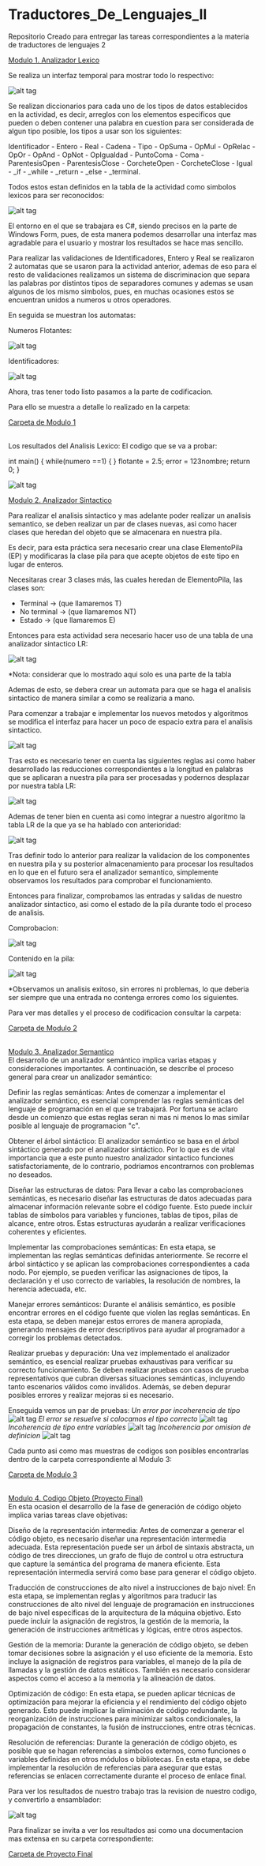 # Traductores_De_Lenguajes_II
Repositorio Creado para entregar las tareas correspondientes a la materia de traductores de lenguajes 2

<a href="https://github.com/Albertio/Traductores_De_Lenguajes_II/tree/main/Modulo1">Modulo 1. Analizador Lexico</a><br>

Se realiza un interfaz temporal para mostrar todo lo respectivo:

![alt tag](https://github.com/Albertio/Traductores_De_Lenguajes_II/blob/main/ProyectoFinal/Imagenes/4.png)

Se realizan diccionarios para cada uno de los tipos de datos establecidos en la actividad, es decir, arreglos con los elementos especificos que pueden o deben contener una palabra en cuestion para ser considerada de algun tipo posible, los tipos a usar son los siguientes:

Identificador - Entero - Real - Cadena - Tipo - OpSuma - OpMul - OpRelac - OpOr - OpAnd - OpNot - OpIgualdad - PuntoComa - Coma - ParentesisOpen - ParentesisClose - CorcheteOpen - CorcheteClose - Igual - _if - _while - _return - _else - _terminal.

Todos estos estan definidos en la tabla de la actividad como simbolos lexicos para ser reconocidos:

![alt tag](https://github.com/Albertio/Traductores_De_Lenguajes_II/blob/main/ProyectoFinal/Imagenes/1.png)

El entorno en el que se trabajara es C#, siendo precisos en la parte de Windows Form, pues, de esta manera podemos desarrollar una interfaz mas agradable para el usuario y mostrar los resultados se hace mas sencillo.

Para realizar las validaciones de Identificadores, Entero y Real se realizaron 2 automatas que se usaron para la actividad anterior, ademas de eso para el resto de validaciones realizamos un sistema de discriminacion que separa las palabras por distintos tipos de separadores comunes y ademas se usan algunos de los mismo simbolos, pues, en muchas ocasiones estos se encuentran unidos a numeros u otros operadores.

En seguida se muestran los automatas:

Numeros Flotantes:

![alt tag](https://github.com/Albertio/Traductores_De_Lenguajes_II/blob/main/ProyectoFinal/Imagenes/2.png)

Identificadores:

![alt tag](https://github.com/Albertio/Traductores_De_Lenguajes_II/blob/main/ProyectoFinal/Imagenes/3.png)

Ahora, tras tener todo listo pasamos a la parte de codificacion.

Para ello se muestra a detalle lo realizado en la carpeta:

<a href="https://github.com/Albertio/Traductores_De_Lenguajes_II/tree/main/Modulo1">Carpeta de Modulo 1</a><br><br>

Los resultados del Analisis Lexico:
El codigo que se va a probar:

int main()
{
	while(numero ==1)
	{
	}
	flotante = 2.5;
	error = 123nombre;
	return 0;
}

![alt tag](https://github.com/Albertio/Traductores_De_Lenguajes_II/blob/main/ProyectoFinal/Imagenes/5.png)


<a href="https://github.com/Albertio/Traductores_De_Lenguajes_II/tree/main/Modulo2">Modulo 2. Analizador Sintactico</a><br>

Para realizar el analisis sintactico y mas adelante poder realizar un analisis semantico, se deben realizar un par de clases nuevas, asi como hacer clases que heredan del objeto que se almacenara en nuestra pila.

Es decir, para esta práctica sera necesario crear una clase ElementoPila (EP) y modificaras la clase pila para que acepte objetos de este tipo en lugar de enteros.

Necesitaras crear 3 clases más, las cuales heredan de ElementoPila, las clases son:
- Terminal -> (que llamaremos T)
- No terminal -> (que llamaremos NT)
- Estado -> (que llamaremos E)

Entonces para esta actividad sera necesario hacer uso de una tabla de una analizador sintactico LR:

![alt tag](https://github.com/Albertio/Traductores_De_Lenguajes_II/blob/main/ProyectoFinal/Imagenes/6.png)

*Nota: considerar que lo mostrado aqui solo es una parte de la tabla

Ademas de esto, se debera crear un automata para que se haga el analisis sintactico de manera similar a como se realizaria a mano.

Para comenzar a trabajar e implementar los nuevos metodos y algoritmos se modifica el interfaz para hacer un poco de espacio extra para el analisis sintactico.

![alt tag](https://github.com/Albertio/Traductores_De_Lenguajes_II/blob/main/ProyectoFinal/Imagenes/7.png)

Tras esto es necesario tener en cuenta las siguientes reglas asi como haber desarrollado las reducciones correspondientes a la longitud en palabras que se aplicaran a nuestra pila para ser procesadas y podernos desplazar por nuestra tabla LR:

![alt tag](https://github.com/Albertio/Traductores_De_Lenguajes_II/blob/main/ProyectoFinal/Imagenes/10.png)

Ademas de tener bien en cuenta asi como integrar a nuestro algoritmo la tabla LR de la que ya se ha hablado con anterioridad:

![alt tag](https://github.com/Albertio/Traductores_De_Lenguajes_II/blob/main/ProyectoFinal/Imagenes/11.png)

Tras definir todo lo anterior para realizar la validacion de los componentes en nuestra pila y su posterior almacenamiento para procesar los resultados en lo que en el futuro sera el analizador semantico, simplemente observamos los resultados para comprobar el funcionamiento.

Entonces para finalizar, comprobamos las entradas y salidas de nuestro analizador sintactico, asi como el estado de la pila durante todo el proceso de analisis.

Comprobacion:

![alt tag](https://github.com/Albertio/Traductores_De_Lenguajes_II/blob/main/ProyectoFinal/Imagenes/8.png)

Contenido en la pila:

![alt tag](https://github.com/Albertio/Traductores_De_Lenguajes_II/blob/main/ProyectoFinal/Imagenes/9.png)

*Observamos un analisis exitoso, sin errores ni problemas, lo que deberia ser siempre que una entrada no contenga errores como los siguientes.

Para ver mas detalles y el proceso de codificacion consultar la carpeta:

<a href="https://github.com/Albertio/Traductores_De_Lenguajes_II/tree/main/Modulo2">Carpeta de Modulo 2</a><br><br>

<a href="https://github.com/Albertio/Traductores_De_Lenguajes_II/tree/main/Modulo3">Modulo 3. Analizador Semantico</a><br>
El desarrollo de un analizador semántico implica varias etapas y consideraciones importantes. A continuación, se describe el proceso general para crear un analizador semántico:

Definir las reglas semánticas: Antes de comenzar a implementar el analizador semántico, es esencial comprender las reglas semánticas del lenguaje de programación en el que se trabajará. Por fortuna se aclaro desde un comienzo que estas reglas seran ni mas ni menos lo mas similar posible al lenguaje de programacion "c".

Obtener el árbol sintáctico: El analizador semántico se basa en el árbol sintáctico generado por el analizador sintáctico.
Por lo que es de vital importancia que a este punto nuestro analizador sintactico funciones satisfactoriamente, de lo contrario, podriamos encontrarnos con problemas no deseados.

Diseñar las estructuras de datos: Para llevar a cabo las comprobaciones semánticas, es necesario diseñar las estructuras de datos adecuadas para almacenar información relevante sobre el código fuente. Esto puede incluir tablas de símbolos para variables y funciones, tablas de tipos, pilas de alcance, entre otros. Estas estructuras ayudarán a realizar verificaciones coherentes y eficientes.

Implementar las comprobaciones semánticas: En esta etapa, se implementan las reglas semánticas definidas anteriormente. Se recorre el árbol sintáctico y se aplican las comprobaciones correspondientes a cada nodo. Por ejemplo, se pueden verificar las asignaciones de tipos, la declaración y el uso correcto de variables, la resolución de nombres, la herencia adecuada, etc.

Manejar errores semánticos: Durante el análisis semántico, es posible encontrar errores en el código fuente que violen las reglas semánticas. En esta etapa, se deben manejar estos errores de manera apropiada, generando mensajes de error descriptivos para ayudar al programador a corregir los problemas detectados.

Realizar pruebas y depuración: Una vez implementado el analizador semántico, es esencial realizar pruebas exhaustivas para verificar su correcto funcionamiento. Se deben realizar pruebas con casos de prueba representativos que cubran diversas situaciones semánticas, incluyendo tanto escenarios válidos como inválidos. Además, se deben depurar posibles errores y realizar mejoras si es necesario.

Enseguida vemos un par de pruebas:
*Un error por incoherencia de tipo*
![alt tag](https://github.com/Albertio/Traductores_De_Lenguajes_II/blob/main/ProyectoFinal/Imagenes/12.png)
*El error se resuelve si colocamos el tipo correcto*
![alt tag](https://github.com/Albertio/Traductores_De_Lenguajes_II/blob/main/ProyectoFinal/Imagenes/13.png)
*Incoherencia de tipo entre variables*
![alt tag](https://github.com/Albertio/Traductores_De_Lenguajes_II/blob/main/ProyectoFinal/Imagenes/14.png)
*Incoherencia por omision de definicion*
![alt tag](https://github.com/Albertio/Traductores_De_Lenguajes_II/blob/main/ProyectoFinal/Imagenes/15.png)

Cada punto asi como mas muestras de codigos son posibles encontrarlas dentro de la carpeta correspondiente al Modulo 3:

<a href="https://github.com/Albertio/Traductores_De_Lenguajes_II/tree/main/Modulo3">Carpeta de Modulo 3</a><br><br>

<a href="https://github.com/Albertio/Traductores_De_Lenguajes_II/tree/main/Modulo4">Modulo 4. Codigo Objeto (Proyecto Final)</a><br>
En esta ocasion el desarrollo de la fase de generación de código objeto implica varias tareas clave objetivas:

Diseño de la representación intermedia: Antes de comenzar a generar el código objeto, es necesario diseñar una representación intermedia adecuada. Esta representación puede ser un árbol de sintaxis abstracta, un código de tres direcciones, un grafo de flujo de control u otra estructura que capture la semántica del programa de manera eficiente. Esta representación intermedia servirá como base para generar el código objeto.

Traducción de construcciones de alto nivel a instrucciones de bajo nivel: En esta etapa, se implementan reglas y algoritmos para traducir las construcciones de alto nivel del lenguaje de programación en instrucciones de bajo nivel específicas de la arquitectura de la máquina objetivo. Esto puede incluir la asignación de registros, la gestión de la memoria, la generación de instrucciones aritméticas y lógicas, entre otros aspectos.

Gestión de la memoria: Durante la generación de código objeto, se deben tomar decisiones sobre la asignación y el uso eficiente de la memoria. Esto incluye la asignación de registros para variables, el manejo de la pila de llamadas y la gestión de datos estáticos. También es necesario considerar aspectos como el acceso a la memoria y la alineación de datos.

Optimización de código: En esta etapa, se pueden aplicar técnicas de optimización para mejorar la eficiencia y el rendimiento del código objeto generado. Esto puede implicar la eliminación de código redundante, la reorganización de instrucciones para minimizar saltos condicionales, la propagación de constantes, la fusión de instrucciones, entre otras técnicas.

Resolución de referencias: Durante la generación de código objeto, es posible que se hagan referencias a símbolos externos, como funciones o variables definidas en otros módulos o bibliotecas. En esta etapa, se debe implementar la resolución de referencias para asegurar que estas referencias se enlacen correctamente durante el proceso de enlace final.

Para ver los resultados de nuestro trabajo tras la revision de nuestro codigo, y convertirlo a ensamblador:

![alt tag](https://github.com/Albertio/Traductores_De_Lenguajes_II/blob/main/ProyectoFinal/Imagenes/20.png)

Para finalizar se invita a ver los resultados asi como una documentacion mas extensa en su carpeta correspondiente:

<a href="https://github.com/Albertio/Traductores_De_Lenguajes_II/tree/main/ProyectoFinal">Carpeta de Proyecto Final</a>
